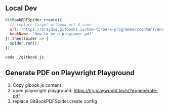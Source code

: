 ## Local Dev
```js
GitBookPDFSpider.create({
  // replace target gitbook url & name
  url: 'https://braydie.gitbooks.io/how-to-be-a-programmer/content/en/',
  bookName: 'How to be a programer.pdf'
}).then(spider => {
  spider.run();
});
```

```bash
node ./gitbook.js
```


## Generate PDF on Playwright Playground
1. Copy gibook.js content
2. open playwright playground: https://try.playwright.tech/?e=generate-pdf
3. replace GitBookPDFSpider.create config